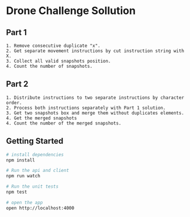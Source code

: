 # Drone Challenge Sollution


## Part 1

	1. Remove consecutive duplicate "x".
	2. Get separate movement instructions by cut instruction string with X.
	3. Collect all valid snapshots position.
	4. Count the number of snapshots.

## Part 2
	1. Distribute instructions to two separate instructions by character order.
	2. Process both instructions separately with Part 1 solution. 
	3. Get two snapshots box and merge them without duplicates elements.
	4. Get the merged snapshots
	4. Count the number of the merged snapshots.

## Getting Started

```sh
# install dependencies
npm install

# Run the api and client
npm run watch

# Run the unit tests
npm test

# open the app
open http://localhost:4000
```
